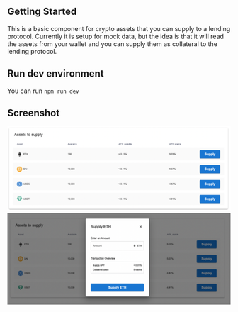 ## Getting Started

This is a basic component for crypto assets that you can supply to a lending protocol. Currently it is setup for mock data, but the idea is that it will read the assets from your wallet and you can supply them as collateral to the lending protocol.

## Run dev environment

You can run `npm run dev`

## Screenshot

![screenshot](./screenshot1.png)
![screenshot](./screenshot2.png)
